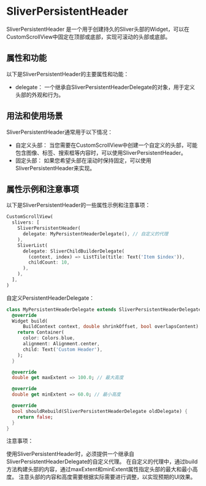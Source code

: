 # SliverPersistentHeader

SliverPersistentHeader 是一个用于创建持久的Sliver头部的Widget，可以在CustomScrollView中固定在顶部或底部，实现可滚动的头部或底部。

## 属性和功能

以下是SliverPersistentHeader的主要属性和功能：

- delegate： 一个继承自SliverPersistentHeaderDelegate的对象，用于定义头部的外观和行为。

## 用法和使用场景

SliverPersistentHeader通常用于以下情况：

- 自定义头部： 当您需要在CustomScrollView中创建一个自定义的头部，可能包含图像、标签、搜索框等内容时，可以使用SliverPersistentHeader。
- 固定头部： 如果您希望头部在滚动时保持固定，可以使用SliverPersistentHeader来实现。

## 属性示例和注意事项

以下是SliverPersistentHeader的一些属性示例和注意事项：

```dart
CustomScrollView(
  slivers: [
    SliverPersistentHeader(
      delegate: MyPersistentHeaderDelegate(), // 自定义的代理
    ),
    SliverList(
      delegate: SliverChildBuilderDelegate(
        (context, index) => ListTile(title: Text('Item $index')),
        childCount: 10,
      ),
    ),
  ],
)
```

自定义PersistentHeaderDelegate：

```dart
class MyPersistentHeaderDelegate extends SliverPersistentHeaderDelegate {
  @override
  Widget build(
      BuildContext context, double shrinkOffset, bool overlapsContent) {
    return Container(
      color: Colors.blue,
      alignment: Alignment.center,
      child: Text('Custom Header'),
    );
  }

  @override
  double get maxExtent => 100.0; // 最大高度

  @override
  double get minExtent => 60.0; // 最小高度

  @override
  bool shouldRebuild(SliverPersistentHeaderDelegate oldDelegate) {
    return false;
  }
}
```

注意事项：

使用SliverPersistentHeader时，必须提供一个继承自SliverPersistentHeaderDelegate的自定义代理。
在自定义的代理中，通过build方法构建头部的内容，通过maxExtent和minExtent属性指定头部的最大和最小高度。
注意头部的内容和高度需要根据实际需要进行调整，以实现预期的UI效果。
